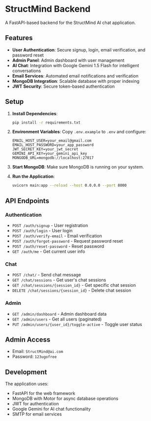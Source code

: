 # StructMind Backend

A FastAPI-based backend for the StructMind AI chat application.

## Features

- **User Authentication**: Secure signup, login, email verification, and password reset
- **Admin Panel**: Admin dashboard with user management
- **AI Chat**: Integration with Google Gemini 1.5 Flash for intelligent conversations
- **Email Services**: Automated email notifications and verification
- **MongoDB Integration**: Scalable database with proper indexing
- **JWT Security**: Secure token-based authentication

## Setup

1. **Install Dependencies**:
   ```bash
   pip install -r requirements.txt
   ```

2. **Environment Variables**:
   Copy `.env.example` to `.env` and configure:
   ```
   EMAIL_HOST_USER=your_email@gmail.com
   EMAIL_HOST_PASSWORD=your_app_password
   JWT_SECRET_KEY=your_jwt_secret
   GEMINI_API_KEY=your_gemini_api_key
   MONGODB_URL=mongodb://localhost:27017
   ```

3. **Start MongoDB**:
   Make sure MongoDB is running on your system.

4. **Run the Application**:
   ```bash
   uvicorn main:app --reload --host 0.0.0.0 --port 8000
   ```

## API Endpoints

### Authentication
- `POST /auth/signup` - User registration
- `POST /auth/login` - User login  
- `POST /auth/verify-email` - Email verification
- `POST /auth/forgot-password` - Request password reset
- `POST /auth/reset-password` - Reset password
- `GET /auth/me` - Get current user info

### Chat
- `POST /chat/` - Send chat message
- `GET /chat/sessions` - Get user's chat sessions
- `GET /chat/sessions/{session_id}` - Get specific chat session
- `DELETE /chat/sessions/{session_id}` - Delete chat session

### Admin
- `GET /admin/dashboard` - Admin dashboard data
- `GET /admin/users` - Get all users (paginated)
- `PUT /admin/users/{user_id}/toggle-active` - Toggle user status

## Admin Access

- Email: `StructMind@ai.com`
- Password: `123ugofree`

## Development

The application uses:
- FastAPI for the web framework
- MongoDB with Motor for async database operations
- JWT for authentication
- Google Gemini for AI chat functionality
- SMTP for email services
